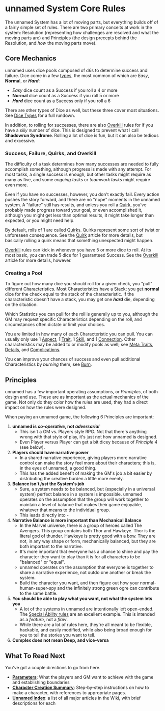 # unnamed System Core Rules

The unnamed System has a lot of moving parts, but everything builds off of a fairly simple set of rules. There are two primary conceits at work in the system: Resolution (representing how challenges are resolved and what the moving parts are) and Principles (the design precepts behind the Resolution, and *how* the moving parts move).

## Core Mechanics

unnamed uses dice pools composed of d6s to determine success and failure. Dice come in a few [types](DiceTypes.md), the most common of which are *Easy*, **Normal**, or ***Hard***: 

- *Easy* dice count as a Success if you roll a 4 or more
- **Normal** dice count as a Success if you roll 5 or more
- ***Hard*** dice count as a Success only if you roll a 6

There are other types of Dice as well, but these three cover most situations. See [Dice Types](DiceTypes.md) for a full rundown.

In addition, to rolling for successes, there are also [Overkill](Overkill.md) rules for if you have a *silly* number of dice. This is designed to prevent what I call **Shadowrun Syndrome**. Rolling a lot of dice is fun, but it can also be tedious and excessive.

### Success, Failure, Quirks, and Overkill

The difficulty of a task determines how many successes are needed to fully accomplish something, although progress is made with any attempt. For most tasks, a single success is enough, but other tasks might require as many as five, and some *ongoing tasks* or *teamwork tasks* might require even more.

Even if you have no successes, however, you don't exactly fail. Every action pushes the story forward, and there are no "nope" moments in the unnamed system. A "failure" still has results, and unless you roll a [Quirk](Quirk.md), you've probably made progress toward your goal, or even accomplished it, although you might get less than optimal results, it might take longer than expected, or you might need help.

By default, rolls of 1 are called [Quirks](Quirk.md). Quirks represent some sort of twist or unforeseen consequence. See the [Quirk](Quirk.md) article for more details, but basically rolling a quirk means that something unexpected might happen.

[Overkill](Overkill.md) rules can kick in whenever you have 5 or more dice to roll. At its most basic, you can trade 5 dice for 1 guaranteed Success. See the [Overkill](Overkill.md) article for more details, however.

### Creating a Pool

To figure out how many dice you should roll for a given check, you "pull" different [Characteristics](Characteristic.md). Most Characteristics have a [Stack](Stack.md); you get **normal** dice for the check equal to the stack of the characteristic. If the characteristic doesn't have a stack, you may get one ***hard*** die, depending on the situation.

Which Statistics you can pull for the roll is generally up to you, although the GM may request specific Characteristics depending on the roll, and circumstances often dictate or limit your choices.

You are limited in how many of each Characteristic you can pull. You can usually only use 1 [Aspect](Aspects.md), 1 [Trait](Traits.md), 1 [Skill](Skills.md), and 1 [Connection](Connections.md). Other characteristics may be added to or modify pools as well; see [Meta Traits](MetaTraits.md), [Details](Details.md), and [Complications](Complications.md).

You can improve your chances of success and even pull additional Characteristics by *burning* them, see [Burn](Burn.md).

## Principles

unnamed has a few important operating assumptions, or *Principles*, of both design and use. These are as important as the actual mechanics of the game. Not only do they color how the rules are used, they had a direct impact on how the rules were designed.

When paying an unnamed game, the following 6 Principles are important:

1. **unnamed is *co-operative*, not *adversarial***
   - This isn't a GM vs. Players style RPG. Not that there's anything wrong with that style of play, it's just not how unnamed is designed.
   - Even Player versus Player can get a bit dicey because of *Principle 4* (see below).
2. **Players should have narrative power**
   - In a shared narrative experience, giving players more narrative control can make the story feel more about their characters; this is, in the eyes of unnamed, a good thing.
   - This has the added benefit of making the GM's job a bit easier by distributing the creative burden a little more evenly.
3. **Balance isn't *just* the System's job**
   - Sure, a system needs to be balanced, but (especially in a universal system) perfect balance in a system is impossible. unnamed operates on the assumption that the group will work together to maintain a level of balance that makes their game enjoyable, whatever that means to the individual group. 
   - This leads directly into -
4. **Narrative Balance is more important than Mechanical Balance**
   - In the Marvel universe, there is a group of heroes called The Avengers. This group contains both Thor and Hawkeye. Thor is the literal god of thunder. Hawkeye is pretty good with a bow. They are not, in any way shape or form, mechanically balanced, but they are both important to the narrative.
   - It's more important that everyone has a chance to shine and pay the character they want to play than it is for all characters to be "balanced" or "equal".
   - unnamed operates on the assumption that everyone is together to share a narrative experience, not outdo one another or break the system.
   - Build the character you want, and then figure out how your normal-human-super-spy and the infinitely strong green ogre can contribute to the same battle.
5. **You should be able to play what you want, not what the system lets you**
   - A lot of the systems in unnamed are intentionally left open-ended. The [Special Ability rules](SpecialAbilities.md) are an excellent example. This is intended as a *feature*, not a *flaw*.
   - While there are a lot of rules here, they're all meant to be flexible, hackable, and easily modified, while also being broad enough for you to tell the stories you want to tell.
6. **Complex does not mean Deep, and vice-versa**

## What To Read Next

You've got a couple directions to go from here.

- **[Parameters](Parameters.md)**: What the players and GM want to achieve with the game and establishing boundaries
- **[Character Creation Summary](CCSummary.md)**: Step-by-step instructions on how to make a character, with references to appropriate pages.
- **[Unnamed Index](UnnamedIndex.md)**: a list of all major articles in the Wiki, with brief descriptions for each